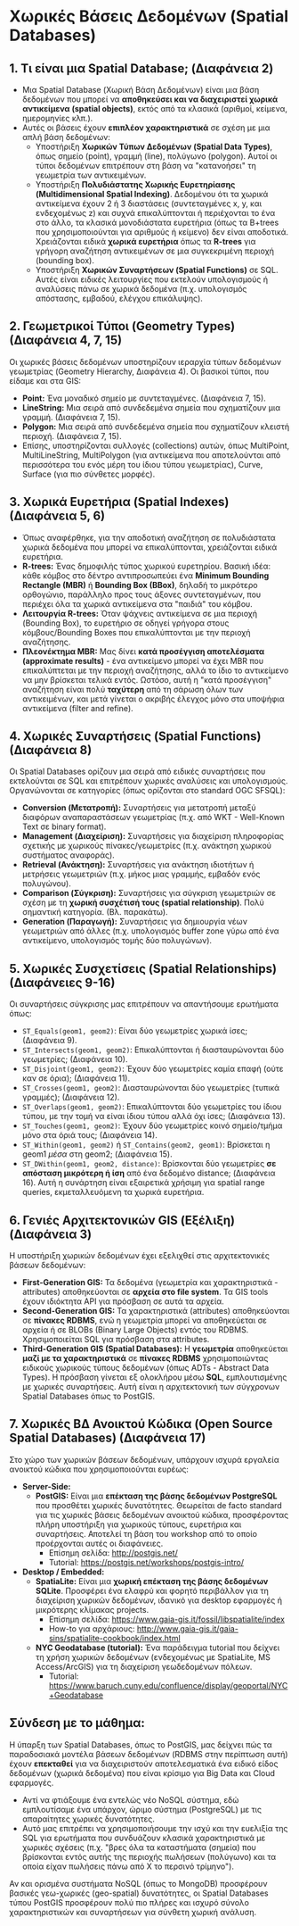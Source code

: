 # **Χωρικές Βάσεις Δεδομένων (Spatial Databases)**

## **1. Τι είναι μια Spatial Database; (Διαφάνεια 2)**

*   Μια Spatial Database (Χωρική Βάση Δεδομένων) είναι μια βάση δεδομένων που μπορεί να **αποθηκεύσει και να διαχειριστεί χωρικά αντικείμενα (spatial objects)**, εκτός από τα κλασικά (αριθμοί, κείμενα, ημερομηνίες κλπ.).
*   Αυτές οι βάσεις έχουν **επιπλέον χαρακτηριστικά** σε σχέση με μια απλή βάση δεδομένων:
    *   Υποστήριξη **Χωρικών Τύπων Δεδομένων (Spatial Data Types)**, όπως σημείο (point), γραμμή (line), πολύγωνο (polygon). Αυτοί οι τύποι δεδομένων επιτρέπουν στη βάση να "κατανοήσει" τη γεωμετρία των αντικειμένων.
    *   Υποστήριξη **Πολυδιάστατης Χωρικής Ευρετηρίασης (Multidimensional Spatial Indexing)**. Δεδομένου ότι τα χωρικά αντικείμενα έχουν 2 ή 3 διαστάσεις (συντεταγμένες x, y, και ενδεχομένως z) και συχνά επικαλύπτονται ή περιέχονται το ένα στο άλλο, τα κλασικά μονοδιάστατα ευρετήρια (όπως τα B+trees που χρησιμοποιούνται για αριθμούς ή κείμενο) δεν είναι αποδοτικά. Χρειάζονται ειδικά **χωρικά ευρετήρια** όπως τα **R-trees** για γρήγορη αναζήτηση αντικειμένων σε μια συγκεκριμένη περιοχή (bounding box).
    *   Υποστήριξη **Χωρικών Συναρτήσεων (Spatial Functions)** σε SQL. Αυτές είναι ειδικές λειτουργίες που εκτελούν υπολογισμούς ή αναλύσεις πάνω σε χωρικά δεδομένα (π.χ. υπολογισμός απόστασης, εμβαδού, ελέγχου επικάλυψης).

## **2. Γεωμετρικοί Τύποι (Geometry Types) (Διαφάνεια 4, 7, 15)**

Οι χωρικές βάσεις δεδομένων υποστηρίζουν ιεραρχία τύπων δεδομένων γεωμετρίας (Geometry Hierarchy, Διαφάνεια 4). Οι βασικοί τύποι, που είδαμε και στα GIS:

*   **Point:** Ένα μοναδικό σημείο με συντεταγμένες. (Διαφάνεια 7, 15).
*   **LineString:** Μια σειρά από συνδεδεμένα σημεία που σχηματίζουν μια γραμμή. (Διαφάνεια 7, 15).
*   **Polygon:** Μια σειρά από συνδεδεμένα σημεία που σχηματίζουν κλειστή περιοχή. (Διαφάνεια 7, 15).
*   Επίσης, υποστηρίζονται συλλογές (collections) αυτών, όπως MultiPoint, MultiLineString, MultiPolygon (για αντικείμενα που αποτελούνται από περισσότερα του ενός μέρη του ίδιου τύπου γεωμετρίας), Curve, Surface (για πιο σύνθετες μορφές).

## **3. Χωρικά Ευρετήρια (Spatial Indexes) (Διαφάνεια 5, 6)**

*   Όπως αναφέρθηκε, για την αποδοτική αναζήτηση σε πολυδιάστατα χωρικά δεδομένα που μπορεί να επικαλύπτονται, χρειάζονται ειδικά ευρετήρια.
*   **R-trees:** Ένας δημοφιλής τύπος χωρικού ευρετηρίου. Βασική ιδέα: κάθε κόμβος στο δέντρο αντιπροσωπεύει ένα **Minimum Bounding Rectangle (MBR)** ή **Bounding Box (BBox)**, δηλαδή το μικρότερο ορθογώνιο, παράλληλο προς τους άξονες συντεταγμένων, που περιέχει όλα τα χωρικά αντικείμενα στα "παιδιά" του κόμβου.
*   **Λειτουργία R-trees:** Όταν ψάχνεις αντικείμενα σε μια περιοχή (Bounding Box), το ευρετήριο σε οδηγεί γρήγορα στους κόμβους/Bounding Boxes που επικαλύπτονται με την περιοχή αναζήτησης.
*   **Πλεονέκτημα MBR:** Μας δίνει **κατά προσέγγιση αποτελέσματα (approximate results)** - ένα αντικείμενο μπορεί να έχει MBR που επικαλύπτεται με την περιοχή αναζήτησης, αλλά το ίδιο το αντικείμενο να μην βρίσκεται τελικά εντός. Ωστόσο, αυτή η "κατά προσέγγιση" αναζήτηση είναι πολύ **ταχύτερη** από τη σάρωση όλων των αντικειμένων, και μετά γίνεται ο ακριβής έλεγχος μόνο στα υποψήφια αντικείμενα (filter and refine).

## **4. Χωρικές Συναρτήσεις (Spatial Functions) (Διαφάνεια 8)**

Οι Spatial Databases ορίζουν μια σειρά από ειδικές συναρτήσεις που εκτελούνται σε SQL και επιτρέπουν χωρικές αναλύσεις και υπολογισμούς. Οργανώνονται σε κατηγορίες (όπως ορίζονται στο standard OGC SFSQL):

*   **Conversion (Μετατροπή):** Συναρτήσεις για μετατροπή μεταξύ διαφόρων αναπαραστάσεων γεωμετρίας (π.χ. από WKT - Well-Known Text σε binary format).
*   **Management (Διαχείριση):** Συναρτήσεις για διαχείριση πληροφορίας σχετικής με χωρικούς πίνακες/γεωμετρίες (π.χ. ανάκτηση χωρικού συστήματος αναφοράς).
*   **Retrieval (Ανάκτηση):** Συναρτήσεις για ανάκτηση ιδιοτήτων ή μετρήσεις γεωμετριών (π.χ. μήκος μιας γραμμής, εμβαδόν ενός πολυγώνου).
*   **Comparison (Σύγκριση):** Συναρτήσεις για σύγκριση γεωμετριών σε σχέση με τη **χωρική συσχέτισή τους (spatial relationship)**. Πολύ σημαντική κατηγορία. (Βλ. παρακάτω).
*   **Generation (Παραγωγή):** Συναρτήσεις για δημιουργία νέων γεωμετριών από άλλες (π.χ. υπολογισμός buffer zone γύρω από ένα αντικείμενο, υπολογισμός τομής δύο πολυγώνων).

## **5. Χωρικές Συσχετίσεις (Spatial Relationships) (Διαφάνειες 9-16)**

Οι συναρτήσεις σύγκρισης μας επιτρέπουν να απαντήσουμε ερωτήματα όπως:

*   `ST_Equals(geom1, geom2)`: Είναι δύο γεωμετρίες χωρικά ίσες; (Διαφάνεια 9).
*   `ST_Intersects(geom1, geom2)`: Επικαλύπτονται ή διασταυρώνονται δύο γεωμετρίες; (Διαφάνεια 10).
*   `ST_Disjoint(geom1, geom2)`: Έχουν δύο γεωμετρίες καμία επαφή (ούτε καν σε όρια); (Διαφάνεια 11).
*   `ST_Crosses(geom1, geom2)`: Διασταυρώνονται δύο γεωμετρίες (τυπικά γραμμές); (Διαφάνεια 12).
*   `ST_Overlaps(geom1, geom2)`: Επικαλύπτονται δύο γεωμετρίες του ίδιου τύπου, με την τομή να είναι ίδιου τύπου αλλά όχι ίσες; (Διαφάνεια 13).
*   `ST_Touches(geom1, geom2)`: Έχουν δύο γεωμετρίες κοινό σημείο/τμήμα μόνο στα όριά τους; (Διαφάνεια 14).
*   `ST_Within(geom1, geom2)` ή `ST_Contains(geom2, geom1)`: Βρίσκεται η geom1 *μέσα* στη geom2; (Διαφάνεια 15).
*   `ST_DWithin(geom1, geom2, distance)`: Βρίσκονται δύο γεωμετρίες **σε απόσταση μικρότερη ή ίση** από ένα δεδομένο distance; (Διαφάνεια 16). Αυτή η συνάρτηση είναι εξαιρετικά χρήσιμη για spatial range queries, εκμεταλλευόμενη τα χωρικά ευρετήρια.

## **6. Γενιές Αρχιτεκτονικών GIS (Εξέλιξη) (Διαφάνεια 3)**

Η υποστήριξη χωρικών δεδομένων έχει εξελιχθεί στις αρχιτεκτονικές βάσεων δεδομένων:

*   **First-Generation GIS:** Τα δεδομένα (γεωμετρία και χαρακτηριστικά - attributes) αποθηκεύονται σε **αρχεία στο file system**. Τα GIS tools έχουν ιδιόκτητα API για πρόσβαση σε αυτά τα αρχεία.
*   **Second-Generation GIS:** Τα χαρακτηριστικά (attributes) αποθηκεύονται σε **πίνακες RDBMS**, ενώ η γεωμετρία μπορεί να αποθηκεύεται σε αρχεία ή σε BLOBs (Binary Large Objects) εντός του RDBMS. Χρησιμοποιείται SQL για πρόσβαση στα attributes.
*   **Third-Generation GIS (Spatial Databases):** Η **γεωμετρία** αποθηκεύεται **μαζί με τα χαρακτηριστικά** σε **πίνακες RDBMS** χρησιμοποιώντας ειδικούς χωρικούς τύπους δεδομένων (όπως ADTs - Abstract Data Types). Η πρόσβαση γίνεται εξ ολοκλήρου μέσω **SQL**, εμπλουτισμένης με χωρικές συναρτήσεις. Αυτή είναι η αρχιτεκτονική των σύγχρονων Spatial Databases όπως το PostGIS.

## **7. Χωρικές ΒΔ Ανοικτού Κώδικα (Open Source Spatial Databases) (Διαφάνεια 17)**

Στο χώρο των χωρικών βάσεων δεδομένων, υπάρχουν ισχυρά εργαλεία ανοικτού κώδικα που χρησιμοποιούνται ευρέως:

*   **Server-Side:**
    *   **PostGIS:** Είναι μια **επέκταση της βάσης δεδομένων PostgreSQL** που προσθέτει χωρικές δυνατότητες. Θεωρείται de facto standard για τις χωρικές βάσεις δεδομένων ανοικτού κώδικα, προσφέροντας πλήρη υποστήριξη για χωρικούς τύπους, ευρετήρια και συναρτήσεις. Αποτελεί τη βάση του workshop από το οποίο προέρχονται αυτές οι διαφάνειες.
        *   Επίσημη σελίδα: http://postgis.net/
        *   Tutorial: https://postgis.net/workshops/postgis-intro/
*   **Desktop / Embedded:**
    *   **SpatiaLite:** Είναι μια **χωρική επέκταση της βάσης δεδομένων SQLite**. Προσφέρει ένα ελαφρύ και φορητό περιβάλλον για τη διαχείριση χωρικών δεδομένων, ιδανικό για desktop εφαρμογές ή μικρότερης κλίμακας projects.
        *   Επίσημη σελίδα: https://www.gaia-gis.it/fossil/libspatialite/index
        *   How-to για αρχάριους: http://www.gaia-gis.it/gaia-sins/spatialite-cookbook/index.html
    *   **NYC Geodatabase (tutorial):** Ένα παράδειγμα tutorial που δείχνει τη χρήση χωρικών δεδομένων (ενδεχομένως με SpatiaLite, MS Access/ArcGIS) για τη διαχείριση γεωδεδομένων πόλεων.
        *   Tutorial: https://www.baruch.cuny.edu/confluence/display/geoportal/NYC+Geodatabase

## **Σύνδεση με το μάθημα:**

Η ύπαρξη των Spatial Databases, όπως το PostGIS, μας δείχνει πώς τα παραδοσιακά μοντέλα βάσεων δεδομένων (RDBMS στην περίπτωση αυτή) έχουν **επεκταθεί** για να διαχειριστούν αποτελεσματικά ένα ειδικό είδος δεδομένων (χωρικά δεδομένα) που είναι κρίσιμο για Big Data και Cloud εφαρμογές.

*   Αντί να φτιάξουμε ένα εντελώς νέο NoSQL σύστημα, εδώ εμπλουτίσαμε ένα υπάρχον, ώριμο σύστημα (PostgreSQL) με τις απαραίτητες χωρικές δυνατότητες.
*   Αυτό μας επιτρέπει να χρησιμοποιήσουμε την ισχύ και την ευελιξία της SQL για ερωτήματα που συνδυάζουν κλασικά χαρακτηριστικά με χωρικές σχέσεις (π.χ. "βρες όλα τα καταστήματα (σημεία) που βρίσκονται εντός αυτής της περιοχής πωλήσεων (πολύγωνο) και τα οποία είχαν πωλήσεις πάνω από X το περσινό τρίμηνο").

Αν και ορισμένα συστήματα NoSQL (όπως το MongoDB) προσφέρουν βασικές γεω-χωρικές (geo-spatial) δυνατότητες, οι Spatial Databases τύπου PostGIS προσφέρουν πολύ πιο πλήρες και ισχυρό σύνολο χαρακτηριστικών και συναρτήσεων για σύνθετη χωρική ανάλυση.


